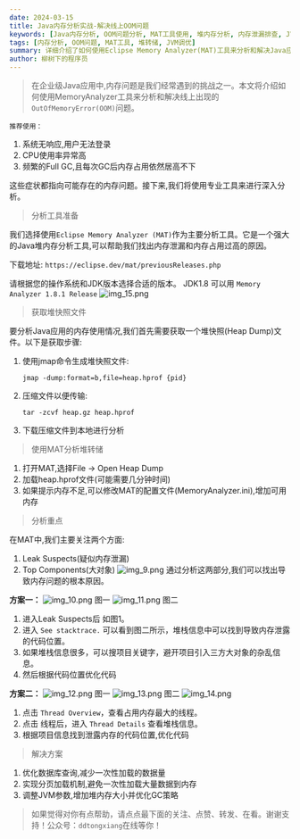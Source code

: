 ```yaml
---
date: 2024-03-15
title: Java内存分析实战-解决线上OOM问题
keywords: [Java内存分析, OOM问题分析, MAT工具使用, 堆内存分析, 内存泄漏排查, JVM调优, 性能优化]
tags: [内存分析, OOM问题, MAT工具, 堆转储, JVM调优]
summary: 详细介绍了如何使用Eclipse Memory Analyzer(MAT)工具来分析和解决Java应用中的OutOfMemoryError问题，包括内存问题的症状识别、堆快照获取和分析方法。
author: 柳树下的程序员
---
```

>在企业级Java应用中,内存问题是我们经常遇到的挑战之一。本文将介绍如何使用MemoryAnalyzer工具来分析和解决线上出现的`OutOfMemoryError(OOM)`问题。

`推荐使用：`

1. 系统无响应,用户无法登录
2. CPU使用率异常高
3. 频繁的Full GC,且每次GC后内存占用依然居高不下

这些症状都指向可能存在的内存问题。接下来,我们将使用专业工具来进行深入分析。

> 分析工具准备

我们选择使用`Eclipse Memory Analyzer (MAT)`作为主要分析工具。它是一个强大的Java堆内存分析工具,可以帮助我们找出内存泄漏和内存占用过高的原因。

下载地址: `https://eclipse.dev/mat/previousReleases.php`

请根据您的操作系统和JDK版本选择合适的版本。
JDK1.8 可以用 `Memory Analyzer 1.8.1 Release`
![img_15.png](img_15.png)

> 获取堆快照文件

要分析Java应用的内存使用情况,我们首先需要获取一个堆快照(Heap Dump)文件。以下是获取步骤:

1. 使用jmap命令生成堆快照文件:
   ```shell
   jmap -dump:format=b,file=heap.hprof {pid}
   ```
2. 压缩文件以便传输:
   ```shell
   tar -zcvf heap.gz heap.hprof
   ```
3. 下载压缩文件到本地进行分析

> 使用MAT分析堆转储

1. 打开MAT,选择File -> Open Heap Dump
2. 加载heap.hprof文件(可能需要几分钟时间)
3. 如果提示内存不足,可以修改MAT的配置文件(MemoryAnalyzer.ini),增加可用内存

> 分析重点

在MAT中,我们主要关注两个方面:

1. Leak Suspects(疑似内存泄漏)
2. Top Components(大对象)
   ![img_9.png](img_9.png)
   通过分析这两部分,我们可以找出导致内存问题的根本原因。

**方案一：**
![img_10.png](img_10.png)
图一
![img_11.png](img_11.png)
图二
1. 进入Leak Suspects后 如图1。
2. 进入 `See stacktrace.` 可以看到图二所示，堆栈信息中可以找到导致内存泄露的代码位置。
3. 如果堆栈信息很多，可以搜项目关键字，避开项目引入三方大对象的杂乱信息。
4. 然后根据代码位置优化代码

**方案二：**
![img_12.png](img_12.png)
图一
![img_13.png](img_13.png)
图二
![img_14.png](img_14.png)
1. 点击 `Thread Overview`，查看占用内存最大的线程。
2. 点击 线程后，进入 `Thread Details` 查看堆栈信息。
3. 根据项目信息找到泄露内存的代码位置,优化代码

> 解决方案

1. 优化数据库查询,减少一次性加载的数据量
2. 实现分页加载机制,避免一次性加载大量数据到内存
3. 调整JVM参数,增加堆内存大小并优化GC策略


> 如果觉得对你有点帮助，请点点最下面的关注、点赞、转发、在看。谢谢支持！公众号：`ddtongxiang`在线等你！

